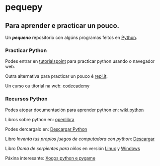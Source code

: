 # pequepy

## Para aprender e practicar un pouco.

Un *<b>pequeno</b>* repositorio con algúns programas feitos en <a href="https://www.python.org/" target="_blank">Python</a>.

### Practicar Python 

Podes entrar en [tutorialspoint](https://www.tutorialspoint.com/ipython_terminal_online.php "Practica python na casa...") para practicar python usando o navegador web.

Outra alternativa para practicar un pouco é [repl.it](https://repl.it/languages/python "Practica python na casa...").

Un curso ou titorial na web: [codecademy](https://www.codecademy.com/es/tracks/python-traduccion-al-espanol-america-latina-clone-1/resume "Aprende python")

### Recursos Python

Podes atopar documentación para aprender python en: <a href="https://wiki.python.org/moin/SpanishLanguage" target="_blank">wiki.python</a> 

Libros sobre python en: <a href="https://openlibra.com/es/collection/search/category/programacion_python/" target="_blank">openlibra</a>

Podes dercargalo en: <a href="https://www.python.org/downloads/" target="_blank">Descargar Python</a>

Libro *Inventa tus propios juegos de computadora con python*:
<a href="https://openlibra.com/es/book/download/inventa-tus-propios-juegos-de-computadora-con-python-3a-edicion">Descargar </a>

Libro *Doma de serpientes para niños* en versión <a href="https://openlibra.com/es/book/doma-de-serpientes-para-ninos-edicion-linux" target="_blank">Linux</a> y <a href="https://openlibra.com/es/book/doma-de-serpientes-para-ninos-edicion-windows" target="_blank">Windows</a>

Páxina interesante: <a href="http://programarcadegames.com/index.php?lang=es" target="_blank">Xogos python e pygame</a>
